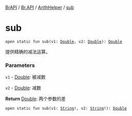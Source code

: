 [BrAPI](../../index.md) / [Br.API](../index.md) / [ArithHelper](index.md) / [sub](./sub.md)

# sub

`open static fun sub(v1: `[`Double`](https://kotlinlang.org/api/latest/jvm/stdlib/kotlin/-double/index.html)`, v2: `[`Double`](https://kotlinlang.org/api/latest/jvm/stdlib/kotlin/-double/index.html)`): `[`Double`](https://kotlinlang.org/api/latest/jvm/stdlib/kotlin/-double/index.html)

提供精确的减法运算。

### Parameters

`v1` - [Double](https://kotlinlang.org/api/latest/jvm/stdlib/kotlin/-double/index.html): 被减数

`v2` - [Double](https://kotlinlang.org/api/latest/jvm/stdlib/kotlin/-double/index.html): 减数

**Return**
[Double](https://kotlinlang.org/api/latest/jvm/stdlib/kotlin/-double/index.html): 两个参数的差

`open static fun sub(v1: `[`String`](https://kotlinlang.org/api/latest/jvm/stdlib/kotlin/-string/index.html)`!, v2: `[`String`](https://kotlinlang.org/api/latest/jvm/stdlib/kotlin/-string/index.html)`!): `[`Double`](https://kotlinlang.org/api/latest/jvm/stdlib/kotlin/-double/index.html)